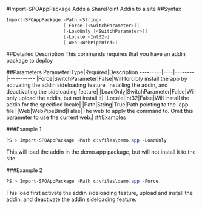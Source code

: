 #Import-SPOAppPackage
Adds a SharePoint Addin to a site
##Syntax
```powershell
Import-SPOAppPackage -Path <String>
                     [-Force [<SwitchParameter>]]
                     [-LoadOnly [<SwitchParameter>]]
                     [-Locale <Int32>]
                     [-Web <WebPipeBind>]
```


##Detailed Description
This commands requires that you have an addin package to deploy

##Parameters
Parameter|Type|Required|Description
---------|----|--------|-----------
|Force|SwitchParameter|False|Will forcibly install the app by activating the addin sideloading feature, installing the addin, and deactivating the sideloading feature|
|LoadOnly|SwitchParameter|False|Will only upload the addin, but not install it|
|Locale|Int32|False|Will install the addin for the specified locale|
|Path|String|True|Path pointing to the .app file|
|Web|WebPipeBind|False|The web to apply the command to. Omit this parameter to use the current web.|
##Examples

###Example 1
```powershell
PS:> Import-SPOAppPackage -Path c:\files\demo.app -LoadOnly
```
This will load the addin in the demo.app package, but will not install it to the site.
 

###Example 2
```powershell
PS:> Import-SPOAppPackage -Path c:\files\demo.app -Force
```
This load first activate the addin sideloading feature, upload and install the addin, and deactivate the addin sideloading feature.
    
